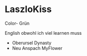 # LaszloKiss


Color- Grün

English obwohl ich viel learnen muss

- Oberursel Dynasty
- Neu Anspach MyFlower
